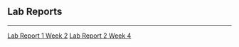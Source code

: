 ## Lab Reports
---
[Lab Report 1 Week 2](lab-report-1-week-2/lab-report-1-week-2.html)
[Lab Report 2 Week 4](lab-report-2-week-4/lab-report-2-week-4.html)
